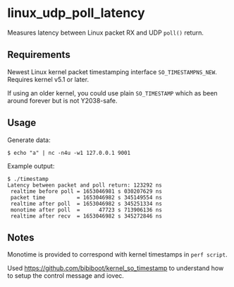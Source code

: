 # linux_udp_poll_latency

Measures latency between Linux packet RX and UDP `poll()` return.

## Requirements

Newest Linux kernel packet timestamping interface `SO_TIMESTAMPNS_NEW`. Requires kernel v5.1 or later.

If using an older kernel, you could use plain `SO_TIMESTAMP` which as been around forever but is not Y2038-safe.

## Usage

Generate data:

```
$ echo "a" | nc -n4u -w1 127.0.0.1 9001
```

Example output:

```
$ ./timestamp
Latency between packet and poll return: 123292 ns
 realtime before poll = 1653046981 s 030207629 ns
 packet time          = 1653046982 s 345149554 ns
 realtime after poll  = 1653046982 s 345251334 ns
 monotime after poll  =      47723 s 713906136 ns
 realtime after recv  = 1653046982 s 345272846 ns
```

## Notes

Monotime is provided to correspond with kernel timestamps in `perf script`.

Used https://github.com/bibiboot/kernel_so_timestamp to understand how to setup the control message and iovec.

